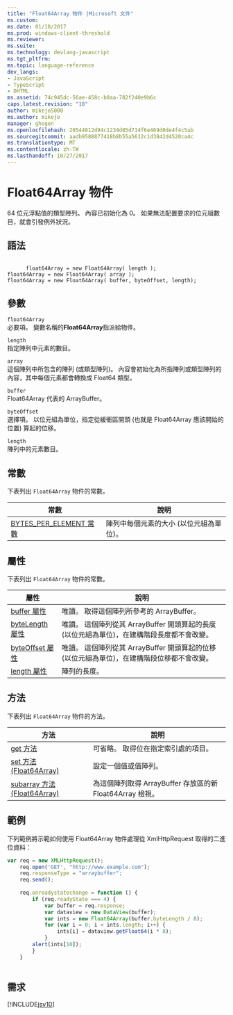 ```yaml
---
title: "Float64Array 物件 |Microsoft 文件"
ms.custom: 
ms.date: 01/18/2017
ms.prod: windows-client-threshold
ms.reviewer: 
ms.suite: 
ms.technology: devlang-javascript
ms.tgt_pltfrm: 
ms.topic: language-reference
dev_langs:
- JavaScript
- TypeScript
- DHTML
ms.assetid: 74c945dc-56ae-458c-b0aa-782f240e9b6c
caps.latest.revision: "18"
author: mikejo5000
ms.author: mikejo
manager: ghogen
ms.openlocfilehash: 20544812d94c1234d85d714f6e469d0de4f4c5ab
ms.sourcegitcommit: aadb9588877418b8b55a5612c1d3842d4520ca4c
ms.translationtype: MT
ms.contentlocale: zh-TW
ms.lasthandoff: 10/27/2017
---
```

# <a name="float64array-object"></a>Float64Array 物件
64 位元浮點值的類型陣列。 內容已初始化為 0。 如果無法配置要求的位元組數目，就會引發例外狀況。  
  
## <a name="syntax"></a>語法  
  
```  
  
      float64Array = new Float64Array( length );  
float64Array = new Float64Array( array );  
float64Array = new Float64Array( buffer, byteOffset, length);  
```  
  
## <a name="parameters"></a>參數  
 `float64Array`  
 必要項。 變數名稱的**Float64Array**指派給物件。  
  
 `length`  
 指定陣列中元素的數目。  
  
 `array`  
 這個陣列中所包含的陣列 (或類型陣列)。 內容會初始化為所指陣列或類型陣列的內容，其中每個元素都會轉換成 Float64 類型。  
  
 `buffer`  
 Float64Array 代表的 ArrayBuffer。  
  
 `byteOffset`  
 選擇項。 以位元組為單位，指定從緩衝區開頭 (也就是 Float64Array 應該開始的位置) 算起的位移。  
  
 `length`  
 陣列中的元素數目。  
  
## <a name="constants"></a>常數  
 下表列出 `Float64Array` 物件的常數。  
  
|常數|說明|  
|--------------|-----------------|  
|[BYTES_PER_ELEMENT 常數](../../javascript/reference/bytes-per-element-constant-float64array.md)|陣列中每個元素的大小 (以位元組為單位)。|  
  
## <a name="properties"></a>屬性  
 下表列出 `Float64Array` 物件的常數。  
  
|屬性|說明|  
|--------------|-----------------|  
|[buffer 屬性](../../javascript/reference/bytelength-property-float64array.md)|唯讀。 取得這個陣列所參考的 ArrayBuffer。|  
|[byteLength 屬性](../../javascript/reference/bytelength-property-float64array.md)|唯讀。 這個陣列從其 ArrayBuffer 開頭算起的長度 (以位元組為單位)，在建構階段長度都不會改變。|  
|[byteOffset 屬性](../../javascript/reference/length-property-float64array.md)|唯讀。 這個陣列從其 ArrayBuffer 開頭算起的位移 (以位元組為單位)，在建構階段位移都不會改變。|  
|[length 屬性](../../javascript/reference/length-property-float64array.md)|陣列的長度。|  
  
## <a name="methods"></a>方法  
 下表列出 `Float64Array` 物件的方法。  
  
|方法|說明|  
|------------|-----------------|  
|[get 方法](../../javascript/reference/get-method-float64array.md)|可省略。 取得位在指定索引處的項目。|  
|[set 方法 (Float64Array)](../../javascript/reference/set-method-float64array.md)|設定一個值或值陣列。|  
|[subarray 方法 (Float64Array)](../../javascript/reference/subarray-method-float64array.md)|為這個陣列取得 ArrayBuffer 存放區的新 Float64Array 檢視。|  
  
## <a name="example"></a>範例  
 下列範例將示範如何使用 Float64Array 物件處理從 XmlHttpRequest 取得的二進位資料：  
  
```JavaScript  
var req = new XMLHttpRequest();  
    req.open('GET', "http://www.example.com");  
    req.responseType = "arraybuffer";  
    req.send();  
  
    req.onreadystatechange = function () {  
        if (req.readyState === 4) {  
            var buffer = req.response;  
            var dataview = new DataView(buffer);  
            var ints = new Float64Array(buffer.byteLength / 8);  
            for (var i = 0; i < ints.length; i++) {  
                ints[i] = dataview.getFloat64(i * 8);  
            }  
        alert(ints[10]);  
        }  
    }  
  
```  
  
## <a name="requirements"></a>需求  
 [!INCLUDE[jsv10](../../javascript/reference/includes/jsv10-md.md)]